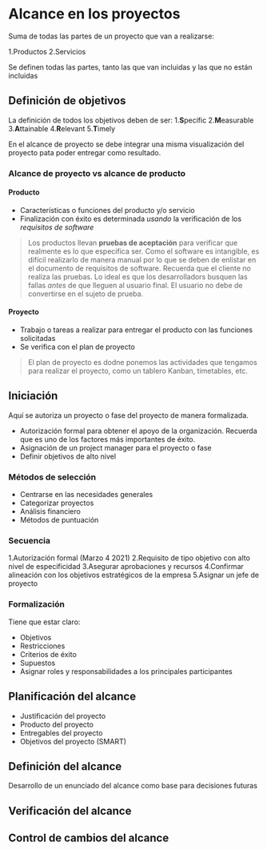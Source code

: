 # Alcance en los proyectos

Suma de todas las partes de un proyecto que van  a realizarse:

1.Productos
2.Servicios

Se definen todas las partes, tanto las que van incluidas y las que no están incluidas

## Definición de objetivos

La definición de todos los objetivos deben de ser:
1.**S**pecific
2.**M**easurable
3.**A**ttainable
4.**R**elevant
5.**T**imely

En el alcance de proyecto se debe integrar una misma visualización del proyecto pata poder entregar como resultado.

### Alcance de proyecto vs alcance de producto

#### Producto

- Características o funciones del producto y/o servicio
- Finalización con éxito es determinada *usando* la verificación de los *requisitos de software* 

> Los productos llevan **pruebas de aceptación** para verificar que realmente es lo que especifica ser. Como el software es intangible, es difícil realizarlo de manera manual por lo que se deben de enlistar en el documento de requisitos de software. Recuerda que el cliente no realiza las pruebas. Lo ideal es que los desarrolladors busquen las fallas *antes* de que lleguen al usuario final. El usuario no debe de convertirse en el sujeto de prueba.

#### Proyecto

- Trabajo o tareas a realizar para entregar el producto con las funciones solicitadas
- Se verifica con el plan de proyecto

> El plan de proyecto es dodne ponemos las actividades que tengamos para realizar el proyecto, como un tablero Kanban, timetables, etc.

## Iniciación

Aquí se autoriza un proyecto o fase del proyecto de manera formalizada.

- Autorización formal para obtener el apoyo de la organización. Recuerda que es uno de los factores más importantes de éxito.
- Asignación de un project manager para el proyecto o fase
- Definir objetivos de alto nivel

### Métodos de selección

- Centrarse en las necesidades generales
- Categorizar proyectos
- Análisis financiero
- Métodos de puntuación

### Secuencia

1.Autorización formal (Marzo 4 2021)
2.Requisito de tipo objetivo con alto nivel de especificidad
3.Asegurar aprobaciones y recursos
4.Confirmar alineación con los objetivos estratégicos de la empresa
5.Asignar un jefe de proyecto

### Formalización

Tiene que estar claro:

- Objetivos
- Restricciones
- Criterios de éxito
- Supuestos
- Asignar roles y responsabilidades a los principales participantes

## Planificación del alcance

- Justificación del proyecto
- Producto del proyecto
- Entregables del proyecto
- Objetivos del proyecto (SMART)

## Definición del alcance

Desarrollo de un enunciado del alcance como base para decisiones futuras

## Verificación del alcance

## Control de cambios del alcance
